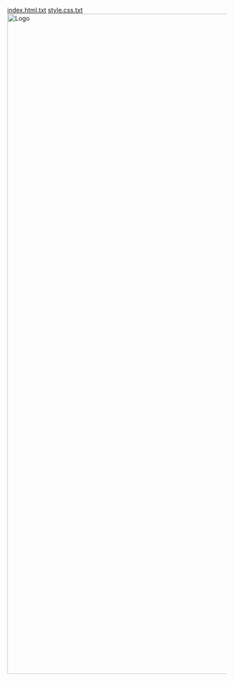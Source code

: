 [index.html.txt](https://github.com/user-attachments/files/22033793/index.html.txt)
[style.css.txt](https://github.com/user-attachments/files/22033794/style.css.txt)
<img width="1600" height="1514" alt="Logo" src="https://github.com/user-attachments/assets/c0cdb17a-1a1a-4cc3-8f34-8cdf08464b2a" />
